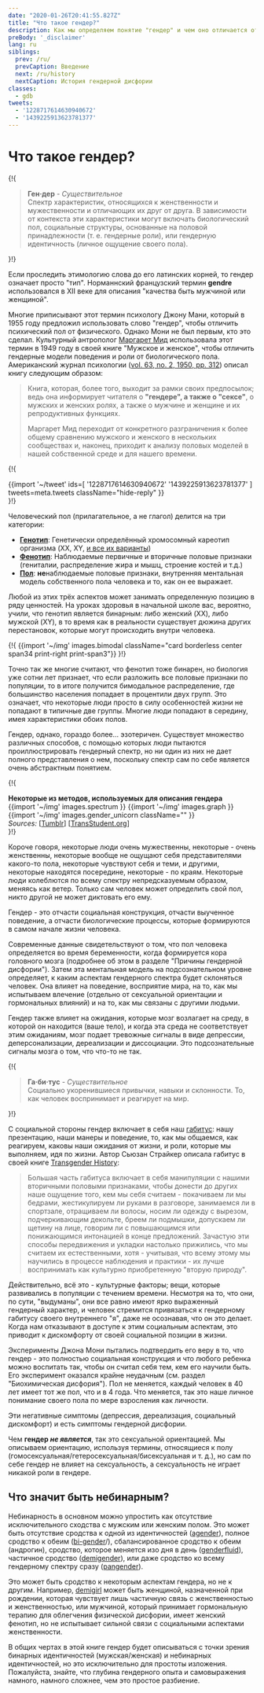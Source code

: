 ```yaml
---
date: "2020-01-26T20:41:55.827Z"
title: "Что такое гендер?"
description: Как мы определяем понятие "гендер" и чем оно отличается от понятия "пол"?
preBody: '_disclaimer'
lang: ru
siblings:
  prev: /ru/
  prevCaption: Введение
  next: /ru/history
  nextCaption: История гендерной дисфории
classes:
  - gdb
tweets:
  - '1228717614630940672'
  - '1439225913623781377'
---
```


# Что такое гендер?

{!{
<div class="gutter">
  <blockquote>
    <strong>Ген·дер</strong> - <em>Существительное</em><br>
    Спектр характеристик, относящихся к женственности и мужественности и отличающих их друг от друга. В зависимости от контекста эти характеристики могут включать биологический пол, социальные структуры, основанные на половой принадлежности (т. е. гендерные роли), или гендерную идентичность (личное ощущение своего пола).
  </blockquote>
</div>
}!}

Если проследить этимологию слова до его латинских корней, то гендер означает просто "тип". Норманнский французский термин **gendre** использовался в XII веке для описания "качества быть мужчиной или женщиной".

Многие приписывают этот термин психологу Джону Мани, который в 1955 году предложил использовать слово "гендер", чтобы отличить психический пол от физического. Однако Мони не был первым, кто это сделал. Культурный антрополог [Маргарет Мид](https://en.wikipedia.org/wiki/Margaret_Mead) использовала этот термин в 1949 году в своей книге "Мужское и женское", чтобы отличить гендерные модели поведения и роли от биологического пола. Американский журнал психологии ([vol. 63, no. 2, 1950, pp. 312](https://www.jstor.org/stable/1418948)) описал книгу следующим образом:

> Книга, которая, более того, выходит за рамки своих предпосылок; ведь она информирует читателя о **"гендере", а также о "сексе"**, о мужских и женских ролях, а также о мужчине и женщине и их репродуктивных функциях.
>
> Маргарет Мид переходит от конкретного разграничения к более общему сравнению мужского и женского в нескольких сообществах и, наконец, приходит к анализу половых моделей в нашей собственной среде и для нашего времени.
> 
{!{
<div class="gutter">
  {{import '~/tweet' ids=[
    '1228717614630940672'
    '1439225913623781377'
  ] tweets=meta.tweets className="hide-reply" }}
</div>
}!}

Человеческий пол (прилагательное, а не глагол) делится на три категории:

- **[Генотип](https://en.wikipedia.org/wiki/Genotype)**: Генетически определённый хромосомный кареотип организма (XX, XY, [и все их варианты](https://twitter.com/sciencevet2/status/1035250518870900737?lang=en))
- **[Фенотип](https://en.wikipedia.org/wiki/Phenotype)**: Наблюдаемые первичные и вторичные половые признаки (гениталии, распределение жира и мышц, строение костей и т.д.)
- **[Пол](https://en.wikipedia.org/wiki/Gender)**: **не**наблюдаемые половые признаки, внутренняя ментальная модель собственного пола человека и то, как он ее выражает.

Любой из этих трёх аспектов может занимать определенную позицию в ряду ценностей. На уроках здоровья в начальной школе вас, вероятно, учили, что генотип является бинарным: либо женский (XX), либо мужской (XY), в то время как в реальности существует дюжина других перестановок, которые могут происходить внутри человека.

{!{ {{import '~/img' images.bimodal className="card borderless center span34 print-right print-span3"}} }!}

Точно так же многие считают, что фенотип тоже бинарен, но биология уже сотни лет признает, что если разложить все половые признаки по популяции, то в итоге получится бимодальное распределение, где большинство населения попадает в процентили двух групп. Это означает, что некоторые люди просто в силу особенностей жизни не попадают в типичные две группы. Многие люди попадают в середину, имея характеристики обоих полов.

Гендер, однако, гораздо более... эзотеричен. Существует множество различных способов, с помощью которых люди пытаются проиллюстрировать гендерный спектр, но ни один из них не дает полного представления о нем, поскольку спектр сам по себе является очень абстрактным понятием.

{!{
<div class="">
  <div class="card">
    <div class="card-header"><strong>Некоторые из методов, используемых для описания гендера</strong></div>
    <div class="card-body flex flex-row">
      {{import '~/img' images.spectrum }}
      {{import '~/img' images.graph }}
      {{import '~/img' images.gender_unicorn className="" }}
    </div>
    <div class="card-body">
      <em>Sources:</em>
      [<a href="https://bahamutzero.tumblr.com/post/56838411871/gender-a-visual-guide-when-most-people-think-of">Tumblr</a>]
      [<a href="http://www.transstudent.org/gender">TransStudent.org</a>]
    </div>
  </div>
</div>
}!}

Короче говоря, некоторые люди очень мужественны, некоторые - очень женственны, некоторые вообще не ощущают себя представителями какого-то пола, некоторые чувствуют себя и теми, и другими, некоторые находятся посередине, некоторые - по краям. Некоторые люди колеблются по всему спектру непредсказуемым образом, меняясь как ветер. Только сам человек может определить свой пол, никто другой не может диктовать его ему.

Гендер - это отчасти социальная конструкция, отчасти выученное поведение, а отчасти биологические процессы, которые формируются в самом начале жизни человека.

Современные данные свидетельствуют о том, что пол человека определяется во время беременности, когда формируется кора головного мозга (подробнее об этом в разделе "Причины гендерной дисфории"). Затем эта ментальная модель на подсознательном уровне определяет, к каким аспектам гендерного спектра будет склоняться человек. Она влияет на поведение, восприятие мира, на то, как мы испытываем влечение (отдельно от сексуальной ориентации и гормональных влияний) и на то, как мы связаны с другими людьми.

Гендер также влияет на ожидания, которые мозг возлагает на среду, в которой он находится (ваше тело), и когда эта среда не соответствует этим ожиданиям, мозг подает тревожные сигналы в виде депрессии, деперсонализации, дереализации и диссоциации. Это подсознательные сигналы мозга о том, что что-то не так.

{!{
<div class="gutter"><blockquote>
  <strong>Га·би·тус</strong> - <em>Существительное</em><br>
  Социально укоренившиеся привычки, навыки и склонности. То, как человек воспринимает и реагирует на мир.
</blockquote></div>
}!}

С социальной стороны гендер включает в себя наш [габитус](https://en.wikipedia.org/wiki/Habitus_ (социология)): нашу презентацию, наши манеры и поведение, то, как мы общаемся, как реагируем, каковы наши ожидания от жизни, и роли, которые мы выполняем, идя по жизни. Автор Сьюзан Страйкер описала габитус в своей книге [Transgender History](https://smile.amazon.com/Transgender-History-second-Todays-Revolution/dp/158005689X):

> Большая часть габитуса включает в себя манипуляции с нашими вторичными половыми признаками, чтобы донести до других наше ощущение того, кем мы себя считаем - покачиваем ли мы бедрами, жестикулируем ли руками в разговоре, занимаемся ли в спортзале, отращиваем ли волосы, носим ли одежду с вырезом, подчеркивающим декольте, бреем ли подмышки, допускаем ли щетину на лице, говорим ли с повышающимся или понижающимся интонацией в конце предложений. Зачастую эти способы передвижения и укладки настолько прижились, что мы считаем их естественными, хотя - учитывая, что всему этому мы научились в процессе наблюдения и практики - их лучше воспринимать как культурно приобретенную "вторую природу".

Действительно, всё это - культурные факторы; вещи, которые развивались в популяции с течением времени. Несмотря на то, что они, по сути, "выдуманы", они все равно имеют ярко выраженный гендерный характер, и человек стремится привязаться к гендерному габитусу своего внутреннего "я", даже не осознавая, что он это делает. Когда нам отказывают в доступе к этим социальным аспектам, это приводит к дискомфорту от своей социальной позиции в жизни.

Эксперименты Джона Мони пытались подтвердить его веру в то, что гендер - это полностью социальная конструкция и что любого ребенка можно воспитать так, чтобы он считал себя тем, кем его научили быть. Его эксперимент оказался крайне неудачным (см. раздел "Биохимическая дисфория"). Пол не меняется, каждый человек в 40 лет имеет тот же пол, что и в 4 года. Что меняется, так это наше личное понимание своего пола по мере взросления как личности.

Эти негативные симптомы (депрессия, дереализация, социальный дискомфорт) и есть симптомы гендерной дисфории.

Чем **гендер *не является***, так это сексуальной ориентацией. Мы описываем ориентацию, используя термины, относящиеся к полу (гомосексуальная/гетеросексуальная/бисексуальная и т. д.), но сам по себе гендер не влияет на сексуальность, а сексуальность не играет никакой роли в гендере.

## Что значит быть небинарным?

Небинарность в основном можно упростить как отсутствие исключительного сходства с мужским или женским полом. Это может быть отсутствие сродства к одной из идентичностей ([agender](https://gender.wikia.org/wiki/Agender)), полное сродство к обеим ([bi-gender](https://gender.wikia.org/wiki/Bigender)/), сбалансированное сродство к обеим (андрогин), сродство, которое меняется изо дня в день ([genderfluid](https://gender.wikia.org/wiki/Genderfluid)), частичное сродство ([demigender](https://gender.wikia.org/wiki/Demigender)), или даже сродство ко всему гендерному спектру сразу ([pangender](https://gender.wikia.org/wiki/Pangender)).

Это может быть сродство к некоторым аспектам гендера, но не к другим. Например, [demigirl](https://gender.wikia.org/wiki/Demigirl) может быть женщиной, назначенной при рождении, которая чувствует лишь частичную связь с женственностью и женственностью, или мужчиной, который принимает гормональную терапию для облегчения физической дисфории, имеет женский фенотип, но не испытывает сильной связи с социальными аспектами женственности.

В общих чертах в этой книге гендер будет описываться с точки зрения бинарных идентичностей (мужская/женская) и небинарных идентичностей, но это исключительно для простоты изложения. Пожалуйста, знайте, что глубина гендерного опыта и самовыражения намного, намного сложнее, чем это простое разбиение.